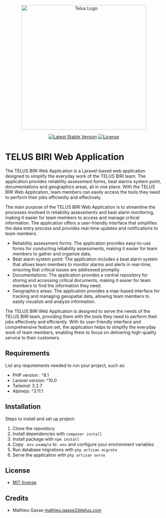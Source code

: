 <p align="center">
    <a href="https://telus.com" target="_blank">
        <img src="https://images.ctfassets.net/58hwalxwfjo5/OF50WfIizoESmyn67ApuF/dd5c89a9fe35c8a1bc106061eb47047e/TELUS_LMTFF_EN_Hor_2021_Print_CMYK.jpg" 
            width="400" alt="Telus Logo">
    </a>
</p>
<p align="center">
<a href="https://packagist.org/packages/laravel/framework"><img src="https://img.shields.io/packagist/v/laravel/framework" alt="Latest Stable Version"></a>
<a href="https://packagist.org/packages/laravel/framework"><img src="https://img.shields.io/packagist/l/laravel/framework" alt="License"></a>
</p>

# TELUS BIRI Web Application

The TELUS BIRI Web Application is a Laravel-based web application designed to simplify the everyday work of the TELUS BIRI team. The application provides reliability assessment forms, beat alarms system point, documentations and geographics areas, all in one place. With the TELUS BIRI Web Application, team members can easily access the tools they need to perform their jobs efficiently and effectively.

The main purpose of the TELUS BIRI Web Application is to streamline the processes involved in reliability assessments and beat alarm monitoring, making it easier for team members to access and manage critical information. The application offers a user-friendly interface that simplifies the data entry process and provides real-time updates and notifications to team members.

 - Reliability assessment forms: The application provides easy-to-use forms for conducting reliability assessments, making it easier for team members to gather and organize data.
- Beat alarm system point: The application includes a beat alarm system that allows team members to monitor alarms and alerts in real-time, ensuring that critical issues are addressed promptly.
- Documentations: The application provides a central repository for storing and accessing critical documents, making it easier for team members to find the information they need.
- Geographics areas: The application provides a map-based interface for tracking and managing geospatial data, allowing team members to easily visualize and analyze information.

The TELUS BIRI Web Application is designed to serve the needs of the TELUS BIRI team, providing them with the tools they need to perform their jobs effectively and efficiently. With its user-friendly interface and comprehensive feature set, the application helps to simplify the everyday work of team members, enabling them to focus on delivering high-quality service to their customers.

## Requirements

List any requirements needed to run your project, such as:

- PHP version : ^8.1
- Laravel version: ^10.0
- Tailwind: 3.2.7
- Alpinejs: ^3.11.1

## Installation

Steps to install and set up project:

1. Clone the repository
2. Install dependencies with `composer install`
2. Install package with `npm install`
3. Copy `.env.example` to `.env` and configure your environment variables
4. Run database migrations with `php artisan migrate`
5. Serve the application with `php artisan serve`

## License

- [MIT license](https://opensource.org/licenses/MIT).

## Credits
 - Mathieu Gasse <mathieu.gasse2@telus.com>

